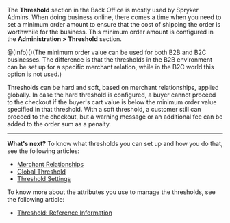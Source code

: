 The **Threshold** section in the Back Office is mostly used by Spryker Admins.
When doing business online, there comes a time when you need to set a minimum order amount to ensure that the cost of shipping the order is worthwhile for the business. This minimum order amount is configured in the **Administration > Threshold** section.


@(Info)()(The minimum order value can be used for both B2B and B2C businesses. The difference is that the thresholds in the B2B environment can be set up for a specific merchant relation, while in the B2C world this option is not used.)

Thresholds can be hard and soft, based on merchant relationships, applied globally. In case the hard threshold is configured, a buyer cannot proceed to the checkout if the buyer's cart value is below the minimum order value specified in that threshold. With a soft threshold, a customer still can proceed to the checkout, but a warning message or an additional fee can be added to the order sum as a penalty. 
***
**What's next?**
To know what thresholds you can set up and how you do that, see the following articles:
* [Merchant Relationships](https://documentation.spryker.com/docs/en/managing-merchant-relationships-thresholds)
* [Global Threshold](https://documentation.spryker.com/docs/en/managing-global-threshold)
* [Threshold Settings](https://documentation.spryker.com/docs/en/managing-threshold-settings)

To know more about the attributes you use to manage the thresholds, see the following article:
* [Threshold: Reference Information](https://documentation.spryker.com/docs/en/threshold-reference-information)

